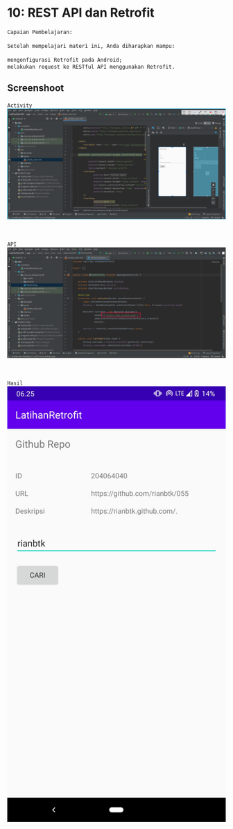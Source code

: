 # 10: REST API dan Retrofit
    
    Capaian Pembelajaran:

    Setelah mempelajari materi ini, Anda diharapkan mampu:

    mengonfigurasi Retrofit pada Android;
    melakukan request ke RESTful API menggunakan Retrofit.

## Screenshoot

`Activity`![](img/activity.png)

<br>

`API`![](img/api.png)

<br>

`Hasil`![](img/h1.jpg)

<br>